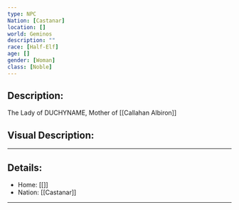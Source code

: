 ```yaml
---
type: NPC
Nation: [Castanar]
location: []
world: Geminos
description: ""
race: [Half-Elf]
age: []
gender: [Woman]
class: [Noble]
---
```


## Description:

The Lady of DUCHYNAME, Mother of [[Callahan Albiron]]

## Visual Description:

---
## Details:
- Home: [[]]
- Nation: [[Castanar]]

---


